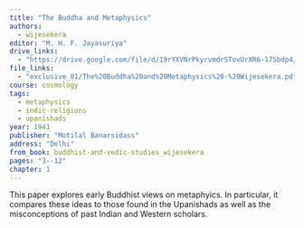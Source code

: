 ```yaml
---
title: "The Buddha and Metaphysics"
authors:
  - wijesekera
editor: "M. H. F. Jayasuriya"
drive_links:
  - "https://drive.google.com/file/d/19rYXVNrPkyrvmdrSTovUrXR6-17Sbdp4/view?usp=drive_link"
file_links:
  - "exclusive_01/The%20Buddha%20and%20Metaphysics%20-%20Wijesekera.pdf"
course: cosmology
tags:
  - metaphysics
  - indic-religions
  - upanishads
year: 1941
publisher: "Motilal Banarsidass"
address: "Delhi"
from_book: buddhist-and-vedic-studies_wijesekera
pages: "3--12"
chapter: 1
---
```


This paper explores early Buddhist views on metaphyics. In particular, it compares these ideas to those found in the Upanishads as well as the misconceptions of past Indian and Western scholars.

